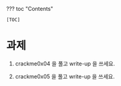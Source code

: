 ??? toc "Contents"

    [TOC]

# 과제 

1. crackme0x04 을 풀고 write-up 을 쓰세요. 

2. crackme0x05 을 풀고 write-up 을 쓰세요. 
